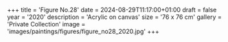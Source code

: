 +++
title = 'Figure No.28'
date = 2024-08-29T11:17:00+01:00
draft = false
year = '2020'
description = 'Acrylic on canvas'
size = '76 x 76 cm'
gallery = 'Private Collection'
image = 'images/paintings/figures/figure_no28_2020.jpg'
+++
